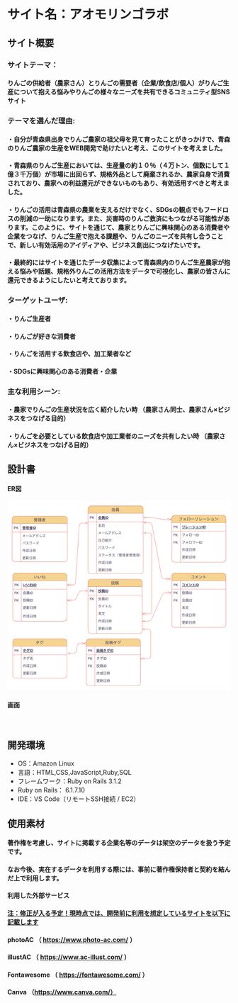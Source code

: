 # サイト名：アオモリンゴラボ

## サイト概要
### サイトテーマ：
#### りんごの供給者（農家さん）とりんごの需要者（企業/飲食店/個人）がりんご生産について抱える悩みやりんごの様々なニーズを共有できるコミュニティ型SNSサイト

### テーマを選んだ理由:
#### ・自分が青森県出身でりんご農家の祖父母を見て育ったことがきっかけで、青森のりんご農家の生産をWEB開発で助けたいと考え、このサイトを考えました。
#### ・青森県のりんご生産においては、生産量の約１０％（４万トン、個数にして１億３千万個）が市場に出回らず、規格外品として廃棄されるか、農家自身で消費されており、農家への利益還元ができないものもあり、有効活用すべきと考えました。
#### ・りんごの活用は青森県の農業を支えるだけでなく、SDGsの観点でもフードロスの削減の一助になります。また、災害時のりんご救済にもつながる可能性があります。このように、サイトを通じて、農家とりんごに興味関心のある消費者や企業をつなげ、りんご生産で抱える課題や、りんごのニーズを共有し合うことで、新しい有効活用のアイディアや、ビジネス創出につなげたいです。
#### ・最終的にはサイトを通じたデータ収集によって青森県内のりんご生産農家が抱える悩みや話題、規格外りんごの活用方法をデータで可視化し、農家の皆さんに還元できるようにしたいと考えております。

### ターゲットユーザ:
#### ・りんご生産者
#### ・りんごが好きな消費者
#### ・りんごを活用する飲食店や、加工業者など
#### ・SDGsに興味関心のある消費者・企業

### 主な利用シーン:
#### ​・農家でりんごの生産状況を広く紹介したい時 （農家さん同士、農家さん×ビジネスをつなげる目的）
#### ・りんごを必要としている飲食店や加工業者のニーズを共有したい時 （農家さん×ビジネスをつなげる目的）

## 設計書
#### ER図
![ER図](./app/assets/images/ER.png)

#### 画面



​
## 開発環境
- OS：Amazon Linux
- 言語：HTML,CSS,JavaScript,Ruby,SQL
- フレームワーク：Ruby on Rails 3.1.2
- Ruby on Rails： 6.1.7.10
- IDE：VS Code（リモートSSH接続 / EC2）
​
## 使用素材
#### 著作権を考慮し、サイトに掲載する企業名等のデータは架空のデータを扱う予定です。
#### なお今後、実在するデータを利用する際には、事前に著作権保持者と契約を結んだ上で利用します。

#### 利用した外部サービス
#### <u>注：修正が入る予定！現時点では、開発前に利用を想定しているサイトを以下に記載します</u>
#### photoAC （ https://www.photo-ac.com/ ）
#### illustAC （ https://www.ac-illust.com/ ）
#### Fontawesome （ https://fontawesome.com/ ）
#### Canva （https://www.canva.com/）
